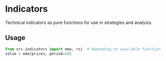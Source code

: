 # Indicators

Technical indicators as pure functions for use in strategies and analysis.

## Usage
```python
from src.indicators import ema, rsi  # depending on available functions
value = ema(prices, period=20)
```
